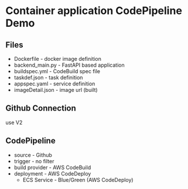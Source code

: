 # Container application CodePipeline Demo

## Files
* Dockerfile - docker image definition
* backend_main.py - FastAPI based application
* buildspec.yml - CodeBuild spec file
* taskdef.json - task definition
* appspec.yaml - service definition
* imageDetail.json - image url (built)


## Github Connection
use V2

## CodePipeline
* source - Github
* trigger - no filter
* build provider - AWS CodeBuild
* deployment - AWS CodeDeploy
    * ECS Service - Blue/Green (AWS CodeDeploy)
